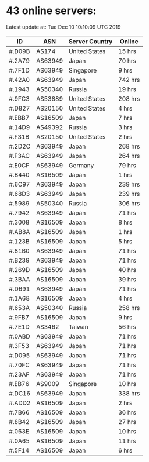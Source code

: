 # 43 online servers:

Latest update at: Tue Dec 10 10:10:09 UTC 2019

| ID | ASN | Server Country | Online |
| -- | --- | -------------- | ------ |
| #.D09B | AS174 | United States | 15 hrs |
| #.2A79 | AS63949 | Japan | 70 hrs |
| #.7F1D | AS63949 | Singapore | 9 hrs |
| #.42A0 | AS63949 | Japan | 742 hrs |
| #.1943 | AS50340 | Russia | 19 hrs |
| #.9FC3 | AS53889 | United States | 208 hrs |
| #.D827 | AS20150 | United States | 4 hrs |
| #.EBB7 | AS16509 | Japan | 7 hrs |
| #.14D9 | AS49392 | Russia | 3 hrs |
| #.F31B | AS20150 | United States | 2 hrs |
| #.2D2C | AS63949 | Japan | 268 hrs |
| #.F3AC | AS63949 | Japan | 264 hrs |
| #.E0CF | AS63949 | Germany | 79 hrs |
| #.B440 | AS16509 | Japan | 1 hrs |
| #.6C97 | AS63949 | Japan | 239 hrs |
| #.68D3 | AS63949 | Japan | 239 hrs |
| #.5989 | AS50340 | Russia | 306 hrs |
| #.7942 | AS63949 | Japan | 71 hrs |
| #.3008 | AS16509 | Japan | 8 hrs |
| #.AB8A | AS16509 | Japan | 1 hrs |
| #.123B | AS16509 | Japan | 5 hrs |
| #.81B0 | AS63949 | Japan | 71 hrs |
| #.B239 | AS63949 | Japan | 71 hrs |
| #.269D | AS16509 | Japan | 40 hrs |
| #.3BAA | AS16509 | Japan | 39 hrs |
| #.D691 | AS63949 | Japan | 71 hrs |
| #.1A68 | AS16509 | Japan | 4 hrs |
| #.653A | AS50340 | Russia | 258 hrs |
| #.9FB7 | AS16509 | Japan | 9 hrs |
| #.7E1D | AS3462 | Taiwan | 56 hrs |
| #.0ABD | AS63949 | Japan | 71 hrs |
| #.3F53 | AS63949 | Japan | 71 hrs |
| #.D095 | AS63949 | Japan | 71 hrs |
| #.70FC | AS63949 | Japan | 71 hrs |
| #.23AF | AS63949 | Japan | 71 hrs |
| #.EB76 | AS9009 | Singapore | 10 hrs |
| #.DC16 | AS63949 | Japan | 338 hrs |
| #.ADD2 | AS16509 | Japan | 2 hrs |
| #.7B66 | AS16509 | Japan | 36 hrs |
| #.8B42 | AS16509 | Japan | 27 hrs |
| #.063E | AS16509 | Japan | 10 hrs |
| #.0A65 | AS16509 | Japan | 11 hrs |
| #.5F14 | AS16509 | Japan | 6 hrs |

